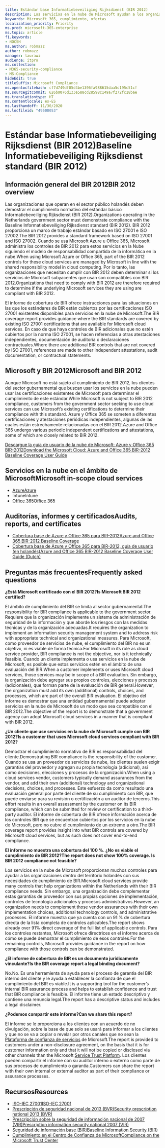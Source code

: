 ```yaml
---
title: Estándar base Informatiebeveiliging Rijksdienst (BIR 2012)
description: Los servicios en la nube de Microsoft ayudan a los organismos del sector público en los Países Bajos a cumplir con el estándar BIR 2012.
keywords: Microsoft 365, cumplimiento, ofertas
localization_priority: Priority
ms.prod: microsoft-365-enterprise
ms.topic: article
f1.keywords:
- NOCSH
ms.author: robmazz
author: robmazz
manager: laurawi
audience: itpro
ms.collection:
- M365-security-compliance
- MS-Compliance
hideEdit: true
titleSuffix: Microsoft Compliance
ms.openlocfilehash: cf7d749df05d4be1396fa988615daa5c195c51cf
ms.sourcegitcommit: 626b0076d133e588cd28598c149a7f272fc18bae
ms.translationtype: HT
ms.contentlocale: es-ES
ms.lasthandoff: 11/30/2020
ms.locfileid: "49508053"
---
```

# <a name="baseline-informatiebeveiliging-rijksdienst-standard-bir-2012"></a><span data-ttu-id="a291d-104">Estándar base Informatiebeveiliging Rijksdienst (BIR 2012)</span><span class="sxs-lookup"><span data-stu-id="a291d-104">Baseline Informatiebeveiliging Rijksdienst standard (BIR 2012)</span></span>

## <a name="bir-2012-overview"></a><span data-ttu-id="a291d-105">Información general del BIR 2012</span><span class="sxs-lookup"><span data-stu-id="a291d-105">BIR 2012 overview</span></span>

<span data-ttu-id="a291d-106">Las organizaciones que operan en el sector público holandés deben demostrar el cumplimiento normativo del estándar básico Informatiebeveiliging Rijksdienst (BIR 2012).</span><span class="sxs-lookup"><span data-stu-id="a291d-106">Organizations operating in the Netherlands government sector must demonstrate compliance with the Baseline Informatiebeveiliging Rijksdienst standard (BIR 2012).</span></span> <span data-ttu-id="a291d-107">BIR 2012 proporciona un marco de trabajo estándar basado en ISO 27001 e ISO 27002.</span><span class="sxs-lookup"><span data-stu-id="a291d-107">The BIR 2012 provides a standard framework based on ISO 27001 and ISO 27002.</span></span> <span data-ttu-id="a291d-108">Cuando se usa Microsoft Azure u Office 365, Microsoft administra los controles de BIR 2012 para estos servicios en la Nube siguiendo el modelo de responsabilidad compartida de la informática en la nube.</span><span class="sxs-lookup"><span data-stu-id="a291d-108">When using Microsoft Azure or Office 365, part of the BIR 2012 controls for these cloud services are managed by Microsoft in line with the shared responsibility model in cloud computing.</span></span> <span data-ttu-id="a291d-109">Por lo tanto, las organizaciones que necesitan cumplir con BIR 2012 deben determinar si los servicios de Microsoft subyacentes que usan son compatibles con BIR 2012.</span><span class="sxs-lookup"><span data-stu-id="a291d-109">Organizations that need to comply with BIR 2012 are therefore required to determine if the underlying Microsoft services they are using are compliant with BIR 2012.</span></span>

<span data-ttu-id="a291d-110">El informe de cobertura de BIR ofrece instrucciones para las situaciones en las que los estándares de BIR están cubiertos por las certificaciones ISO 27001 existentes disponibles para servicios en la nube de Microsoft.</span><span class="sxs-lookup"><span data-stu-id="a291d-110">The BIR coverage report provides guidance where the BIR standards are covered by existing ISO 27001 certifications that are available for Microsoft cloud services.</span></span> <span data-ttu-id="a291d-111">En caso de que haya controles de BIR adicionales que no estén cubiertos por la norma ISO 27001, se hacen referencias a otras atestaciones independientes, documentación de auditoría o declaraciones contractuales.</span><span class="sxs-lookup"><span data-stu-id="a291d-111">Where there are additional BIR controls that are not covered by ISO 27001, references are made to other independent attestations, audit documentation, or contractual statements.</span></span>

## <a name="microsoft-and-bir-2012"></a><span data-ttu-id="a291d-112">Microsoft y BIR 2012</span><span class="sxs-lookup"><span data-stu-id="a291d-112">Microsoft and BIR 2012</span></span>

<span data-ttu-id="a291d-113">Aunque Microsoft no está sujeto al cumplimiento de BIR 2012, los clientes del sector gubernamental que buscan usar los servicios en la nube pueden usar las certificaciones existentes de Microsoft para determinar el cumplimiento de este estándar.</span><span class="sxs-lookup"><span data-stu-id="a291d-113">While Microsoft is not subject to BIR 2012 compliance, customers from the government sector seeking to use cloud services can use Microsoft’s existing certifications to determine their compliance with this standard.</span></span> <span data-ttu-id="a291d-114">Azure y Office 365 se someten a diferentes certificaciones y atestaciones periódicas independientes, algunas de las cuales están estrechamente relacionadas con el BIR 2012.</span><span class="sxs-lookup"><span data-stu-id="a291d-114">Azure and Office 365 undergo various periodic independent certifications and attestations, some of which are closely related to BIR 2012.</span></span>

[<span data-ttu-id="a291d-115">Descargue la guía de usuario de la nube de Microsoft: Azure y Office 365 BIR-2012</span><span class="sxs-lookup"><span data-stu-id="a291d-115">Download the Microsoft Cloud: Azure and Office 365 BIR-2012 Baseline Coverage User Guide</span></span>](https://go.microsoft.com/fwlink/p/?linkid=2099461)

## <a name="microsoft-in-scope-cloud-services"></a><span data-ttu-id="a291d-116">Servicios en la nube en el ámbito de Microsoft</span><span class="sxs-lookup"><span data-stu-id="a291d-116">Microsoft in-scope cloud services</span></span>

- [<span data-ttu-id="a291d-117">Azure</span><span class="sxs-lookup"><span data-stu-id="a291d-117">Azure</span></span>](https://aka.ms/AzureCompliance)
- <span data-ttu-id="a291d-118">Intune</span><span class="sxs-lookup"><span data-stu-id="a291d-118">Intune</span></span>
- [<span data-ttu-id="a291d-119">Office 365</span><span class="sxs-lookup"><span data-stu-id="a291d-119">Office 365</span></span>](https://go.microsoft.com/fwlink/p/?LinkID=2077751)

## <a name="audits-reports-and-certificates"></a><span data-ttu-id="a291d-120">Auditorías, informes y certificados</span><span class="sxs-lookup"><span data-stu-id="a291d-120">Audits, reports, and certificates</span></span>

- [<span data-ttu-id="a291d-121">Cobertura base de Azure y Office 365 para BIR-2012</span><span class="sxs-lookup"><span data-stu-id="a291d-121">Azure and Office 365 BIR-2012 Baseline Coverage</span></span>](https://protection.office.com/DownloadFile/ServiceAssurance/Document/compliance/Azure%20and%20Office%20365%20BIR-2012%20Baseline%20Coverage/pdf)
- [<span data-ttu-id="a291d-122">Cobertura base de Azure y Office 365 para BIR-2012, guía de usuario (en holandés)</span><span class="sxs-lookup"><span data-stu-id="a291d-122">Azure and Office 365 BIR-2012 Baseline Coverage User Guide (Dutch)</span></span>](https://protection.office.com/DownloadFile/ServiceAssurance/Document/compliance/Azure%20and%20Office%20365%20BIR-2012%20Baseline%20Coverage%20User%20Guide_Dutch/docx)

## <a name="frequently-asked-questions"></a><span data-ttu-id="a291d-123">Preguntas más frecuentes</span><span class="sxs-lookup"><span data-stu-id="a291d-123">Frequently asked questions</span></span>

<span data-ttu-id="a291d-124">**¿Está Microsoft certificado con el BIR 2012?**</span><span class="sxs-lookup"><span data-stu-id="a291d-124">**Is Microsoft BIR 2012 certified?**</span></span>

<span data-ttu-id="a291d-125">El ámbito de cumplimiento del BIR se limita al sector gubernamental.</span><span class="sxs-lookup"><span data-stu-id="a291d-125">The responsibility for BIR compliance is applicable to the government sector.</span></span> <span data-ttu-id="a291d-126">Requiere que la organización implemente un sistema de administración de seguridad de la información y que aborde los riesgos con las medidas técnicas y de la organización adecuadas.</span><span class="sxs-lookup"><span data-stu-id="a291d-126">It requires the organization to implement an information security management system and to address risk with appropriate technical and organizational measures.</span></span> <span data-ttu-id="a291d-127">Para Microsoft, como proveedor de servicios de nube, el cumplimiento del BIR no es un objetivo, ni es viable de forma técnica.</span><span class="sxs-lookup"><span data-stu-id="a291d-127">For Microsoft in its role as cloud service provider, BIR compliance is not the objective, nor is it technically feasible.</span></span> <span data-ttu-id="a291d-128">Cuando un cliente implementa o usa servicios en la nube de Microsoft, es posible que estos servicios estén en el ámbito de una evaluación del BIR.</span><span class="sxs-lookup"><span data-stu-id="a291d-128">When a customer implements or uses Microsoft cloud services, those services may be in scope of a BIR evaluation.</span></span> <span data-ttu-id="a291d-129">Sin embargo, la organización debe agregar sus propios controles, elecciones y procesos (adicionales), que forman parte de la evaluación de BIR general.</span><span class="sxs-lookup"><span data-stu-id="a291d-129">However, the organization must add its own (additional) controls, choices, and processes, which are part of the overall BIR evaluation.</span></span> <span data-ttu-id="a291d-130">El objetivo del informe es demostrar que una entidad gubernamental puede adoptar servicios en la nube de Microsoft de un modo que sea compatible con el BIR 2012.</span><span class="sxs-lookup"><span data-stu-id="a291d-130">The objective of the report is to demonstrate that a government agency can adopt Microsoft cloud services in a manner that is compliant with BIR 2012.</span></span>

<span data-ttu-id="a291d-131">**¿Un cliente que use servicios en la nube de Microsoft cumple con BIR 2012?**</span><span class="sxs-lookup"><span data-stu-id="a291d-131">**Is a customer that uses Microsoft cloud services compliant with BIR 2012?**</span></span>

<span data-ttu-id="a291d-132">Demostrar el cumplimiento normativo de BIR es responsabilidad del cliente.</span><span class="sxs-lookup"><span data-stu-id="a291d-132">Demonstrating BIR compliance is the responsibility of the customer.</span></span> <span data-ttu-id="a291d-133">Cuando se usa un proveedor de servicios de nube, los clientes suelen exigir garantías del proveedor y agregan su propia tecnología (adicional), así como decisiones, elecciones y procesos de la organización.</span><span class="sxs-lookup"><span data-stu-id="a291d-133">When using a cloud services vendor, customers typically demand assurances from the vendor, and add their own (additional) technology and organizational decisions, choices, and processes.</span></span> <span data-ttu-id="a291d-134">Este esfuerzo da como resultado una evaluación general por parte del cliente de su cumplimiento con BIR, que puede enviarse para su revisión o certificación a un auditor de terceros.</span><span class="sxs-lookup"><span data-stu-id="a291d-134">This effort results in an overall assessment by the customer on its BIR compliance, which can be submitted for review or certification to a third-party auditor.</span></span> <span data-ttu-id="a291d-135">El informe de cobertura de BIR ofrece información acerca de los controles BIR que se encuentran cubiertos por los servicios en la nube de Microsoft, pero no cubre el cumplimiento de un extremo a otro.</span><span class="sxs-lookup"><span data-stu-id="a291d-135">The BIR coverage report provides insight into what BIR controls are covered by Microsoft cloud services, but as such does not cover end-to-end compliance.</span></span>

<span data-ttu-id="a291d-136">**El informe no muestra una cobertura del 100 %. ¿No es viable el cumplimiento de BIR 2012?**</span><span class="sxs-lookup"><span data-stu-id="a291d-136">**The report does not show 100% coverage. Is BIR 2012 compliance not feasible?**</span></span>

<span data-ttu-id="a291d-137">Los servicios en la nube de Microsoft proporcionan muchos controles para ayudar a las organizaciones dentro del territorio holandés con sus necesidades de cumplimiento de BIR.</span><span class="sxs-lookup"><span data-stu-id="a291d-137">Microsoft cloud services provide many controls that help organizations within the Netherlands with their BIR compliance needs.</span></span> <span data-ttu-id="a291d-138">Sin embargo, una organización debe complementar estas garantías de proveedor con sus propias opciones de implementación, controles de tecnología adicionales y procesos administrativos.</span><span class="sxs-lookup"><span data-stu-id="a291d-138">However, an organization needs to complement those vendor assurances with their own implementation choices, additional technology controls, and administrative processes.</span></span> <span data-ttu-id="a291d-139">El informe muestra que ya cuenta con un 91 % de cobertura directa de la lista completa de controles aplicables.</span><span class="sxs-lookup"><span data-stu-id="a291d-139">The report shows already over 91% direct coverage of the full list of applicable controls.</span></span> <span data-ttu-id="a291d-140">Para los controles restantes, Microsoft ofrece directrices en el informe acerca de cómo se puede demostrar el cumplimiento de esos controles.</span><span class="sxs-lookup"><span data-stu-id="a291d-140">For the remaining controls, Microsoft provides guidance in the report on how compliance with those controls can be demonstrated.</span></span>

<span data-ttu-id="a291d-141">**¿El informe de cobertura de BIR es un documento jurídicamente vinculante?**</span><span class="sxs-lookup"><span data-stu-id="a291d-141">**Is the BIR coverage report a legal binding document?**</span></span>

<span data-ttu-id="a291d-142">No.</span><span class="sxs-lookup"><span data-stu-id="a291d-142">No.</span></span> <span data-ttu-id="a291d-143">Es una herramienta de ayuda para el proceso de garantía del BIR interno del cliente y le ayuda a establecer la confianza de que el cumplimiento del BIR es viable.</span><span class="sxs-lookup"><span data-stu-id="a291d-143">It is a supporting tool for the customer’s internal BIR assurance process and helps to establish confidence and trust that BIR compliance is feasible.</span></span> <span data-ttu-id="a291d-144">El informe tiene un estado descriptivo y contiene una renuncia legal.</span><span class="sxs-lookup"><span data-stu-id="a291d-144">The report has a descriptive status and includes a legal disclaimer.</span></span>

<span data-ttu-id="a291d-145">**¿Podemos compartir este informe?**</span><span class="sxs-lookup"><span data-stu-id="a291d-145">**Can we share this report?**</span></span>

<span data-ttu-id="a291d-146">El informe se le proporciona a los clientes con un acuerdo de no divulgación, sobre la base de que solo se usará para informar a los clientes y que no se va a copiar o revelar por otros canales que no sean la [Plataforma de confianza de servicios](https://www.microsoft.com/TrustCenter/STP/default.aspx) de Microsoft.</span><span class="sxs-lookup"><span data-stu-id="a291d-146">The report is provided to customers under a non-disclosure agreement, on the basis that it is for customer information only and that it will not be copied or disclosed via other channels than the Microsoft [Service Trust Platform](https://www.microsoft.com/TrustCenter/STP/default.aspx).</span></span> <span data-ttu-id="a291d-147">Los clientes pueden compartir el informe con su auditor interno o externo como parte de sus procesos de cumplimiento o garantía.</span><span class="sxs-lookup"><span data-stu-id="a291d-147">Customers can share the report with their own internal or external auditor as part of their compliance or assurance processes.</span></span>

## <a name="resources"></a><span data-ttu-id="a291d-148">Recursos</span><span class="sxs-lookup"><span data-stu-id="a291d-148">Resources</span></span>

- [<span data-ttu-id="a291d-149">ISO-IEC 27001</span><span class="sxs-lookup"><span data-stu-id="a291d-149">ISO-IEC 27001</span></span>](offering-iso-27001.md)
- [<span data-ttu-id="a291d-150">Prescripción de seguridad nacional de 2013 (BVR)</span><span class="sxs-lookup"><span data-stu-id="a291d-150">Security prescription national 2013 (BVR)</span></span>](https://wetten.overheid.nl/BWBR0033512/2013-06-01)
- [<span data-ttu-id="a291d-151">Prescripción sobre la seguridad de información nacional de 2007 (VIR)</span><span class="sxs-lookup"><span data-stu-id="a291d-151">Prescription information security national 2007 (VIR)</span></span>](https://wetten.overheid.nl/BWBR0022141/2007-07-01)
- [<span data-ttu-id="a291d-152">Seguridad de información base (BIR)</span><span class="sxs-lookup"><span data-stu-id="a291d-152">Baseline Information Security (BIR)</span></span>](https://www.earonline.nl/index.php/BIR_2012)
- [<span data-ttu-id="a291d-153">Cumplimiento en el Centro de Confianza de Microsoft</span><span class="sxs-lookup"><span data-stu-id="a291d-153">Compliance on the Microsoft Trust Center</span></span>](https://www.microsoft.com/trust-center/compliance/compliance-overview)
